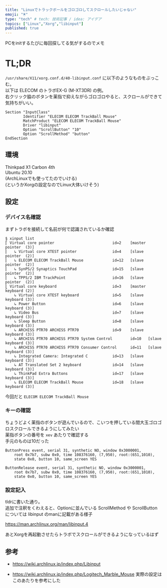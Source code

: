 ```yaml
---
title: "Linuxでトラックボールをゴロゴロしてスクロールしたいじゃない"
emoji: "🖲️"
type: "tech" # tech: 技術記事 / idea: アイデア
topics: ["Linux","Xorg","libinput"]
published: true
---
```


PCをinitするたびに毎回探してる気がするのでメモ

# TL;DR

`/usr/share/X11/xorg.conf.d/40-libinput.conf` に以下のようなものをぶっこむ。  
以下は ELECOM のトラボEX-G (M-XT3DR) の例。  
右クリック脇のボタンを薬指で抑えながらゴロゴロやると、スクロールができて気持ちがいい。

```
Section "InputClass"
        Identifier "ELECOM ELECOM TrackBall Mouse"
        MatchProduct "ELECOM ELECOM TrackBall Mouse"
        Driver "libinput"
        Option "ScrollButton" "10"
        Option "ScrollMethod" "button"
EndSection
```

## 環境

Thinkpad X1 Carbon 4th  
Ubuntu 20.10  
(ArchLinuxでも使ってたのでいける)  
(というかXorgの設定なのでLinux大体いけそう)

## 設定

### デバイス名確認

まずトラボを接続して名前が何で認識されているか確認

```
$ xinput list
⎡ Virtual core pointer                          id=2    [master pointer  (3)]
⎜   ↳ Virtual core XTEST pointer                id=4    [slave  pointer  (2)]
⎜   ↳ ELECOM ELECOM TrackBall Mouse             id=12   [slave  pointer  (2)]
⎜   ↳ SynPS/2 Synaptics TouchPad                id=15   [slave  pointer  (2)]
⎜   ↳ TPPS/2 IBM TrackPoint                     id=16   [slave  pointer  (2)]
⎣ Virtual core keyboard                         id=3    [master keyboard (2)]
    ↳ Virtual core XTEST keyboard               id=5    [slave  keyboard (3)]
    ↳ Power Button                              id=6    [slave  keyboard (3)]
    ↳ Video Bus                                 id=7    [slave  keyboard (3)]
    ↳ Sleep Button                              id=8    [slave  keyboard (3)]
    ↳ ARCHISS PTR70 ARCHISS PTR70               id=9    [slave  keyboard (3)]
    ↳ ARCHISS PTR70 ARCHISS PTR70 System Control        id=10   [slave  keyboard (3)]
    ↳ ARCHISS PTR70 ARCHISS PTR70 Consumer Control      id=11   [slave  keyboard (3)]
    ↳ Integrated Camera: Integrated C           id=13   [slave  keyboard (3)]
    ↳ AT Translated Set 2 keyboard              id=14   [slave  keyboard (3)]
    ↳ ThinkPad Extra Buttons                    id=17   [slave  keyboard (3)]
    ↳ ELECOM ELECOM TrackBall Mouse             id=18   [slave  keyboard (3)]
```

今回だと `ELECOM ELECOM TrackBall Mouse`

### キーの確認

ちょうどよく薬指のボタンが遊んでいるので、こいつを押している間大玉ゴロゴロスクロールできるようにしてみたい  
薬指ボタンの番号を `xev` あたりで確認する  
手元のものは10だった

```
ButtonPress event, serial 31, synthetic NO, window 0x3000001,
    root 0x7b7, subw 0x0, time 108376160, (7,950), root:(651,1010),
    state 0x0, button 10, same_screen YES

ButtonRelease event, serial 31, synthetic NO, window 0x3000001,
    root 0x7b7, subw 0x0, time 108376160, (7,950), root:(651,1010),
    state 0x0, button 10, same_screen YES
```

### 設定記入

tldrに書いた通り。  
追加で注釈をくわえると、Optionに並んでいる ScrollMethod や ScrollButton については libinput のmanに記載がある様子

https://man.archlinux.org/man/libinput.4

あとXorgを再起動させたらトラボでスクロールができるようになっているはず

## 参考

- https://wiki.archlinux.jp/index.php/Libinput

- https://wiki.archlinux.jp/index.php/Logitech_Marble_Mouse
実際の設定はこのあたりを参考にした
